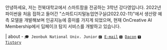 안녕하세요, 저는 전북대학교에서 스마트팜을 전공하는 3학년 강다영입니다. 2022년 파이썬을 처음 접하고 들어간 "스마트디지털농업연구실(2022.02-11)"에서 생산량 예측 모델을 개발해보며 인공지능에 흥미를 가지게 되었으며, 현재 OnCreative AI Membership에서 딥페이크 탐지 서비스를 개발하고 있습니다.

| about - <code>🎓 Jeonbuk National Univ. Junior</code> <code>🅴 [E-mail](mailto:kallzero1008@jbnu.ac.kr)</code> <code>🅳 [Dacon](https://dacon.io/myprofile/452547/home)</code> <code>🆃 [Tistory](https://riverallzero.tistory.com/)</code>
